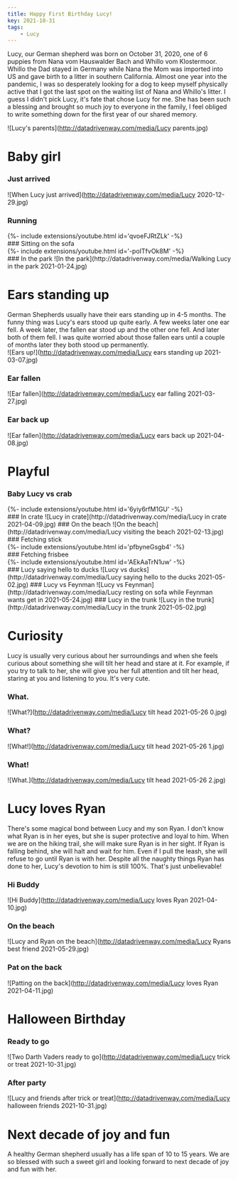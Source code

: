 ```yaml
---
title: Happy First Birthday Lucy!
key: 2021-10-31
tags: 
    - Lucy
---
```

Lucy, our German shepherd was born on October 31, 2020, one of 6 puppies from Nana vom Hauswalder Bach and Whillo vom Klostermoor. Whillo the Dad stayed in Germany while Nana the Mom was imported into US and gave birth to a litter in southern California. Almost one year into the pandemic, I was so desperately looking for a dog to keep myself physically active that I got the last spot on the waiting list of Nana and Whillo's litter. I guess I didn't pick Lucy, it's fate that chose Lucy for me. She has been such a blessing and brought so much joy to everyone in the family, I feel obliged to write something down for the first year of our shared memory.  

![Lucy's parents](http://datadrivenway.com/media/Lucy parents.jpg)

# Baby girl
### Just arrived
![When Lucy just arrived](http://datadrivenway.com/media/Lucy 2020-12-29.jpg)  
### Running  
<div>{%- include extensions/youtube.html id='qvoeFJRtZLk' -%}</div>  
### Sitting on the sofa   
<div>{%- include extensions/youtube.html id='-poITfvOk8M' -%}</div>  
### In the park
![In the park](http://datadrivenway.com/media/Walking Lucy in the park 2021-01-24.jpg)


# Ears standing up
German Shepherds usually have their ears standing up in 4-5 months. The funny thing was Lucy's ears stood up quite early. A few weeks later one ear fell.
A week later, the fallen ear stood up and the other one fell. And later both of them fell. I was quite worried about those fallen ears until a couple of months later they both stood up permanently.  
![Ears up!](http://datadrivenway.com/media/Lucy ears standing up 2021-03-07.jpg)  
### Ear fallen
![Ear fallen](http://datadrivenway.com/media/Lucy ear falling 2021-03-27.jpg)
### Ear back up
![Ear fallen](http://datadrivenway.com/media/Lucy ears back up 2021-04-08.jpg)

# Playful
### Baby Lucy vs crab
<div>{%- include extensions/youtube.html id='6yiy6rfM1GU' -%}</div>  
### In crate 
![Lucy in crate](http://datadrivenway.com/media/Lucy in crate 2021-04-09.jpg)
### On the beach 
![On the beach](http://datadrivenway.com/media/Lucy visiting the beach 2021-02-13.jpg)
### Fetching stick
<div>{%- include extensions/youtube.html id='pfbyneGsgb4' -%}</div>  
### Fetching frisbee
<div>{%- include extensions/youtube.html id='AEkAaTrN1uw' -%}</div>  
### Lucy saying hello to ducks
![Lucy vs ducks](http://datadrivenway.com/media/Lucy saying hello to the ducks 2021-05-02.jpg)
### Lucy vs Feynman
![Lucy vs Feynman](http://datadrivenway.com/media/Lucy resting on sofa while Feynman wants get in 2021-05-24.jpg)
### Lucy in the trunk
![Lucy in the trunk](http://datadrivenway.com/media/Lucy in the trunk 2021-05-02.jpg)

# Curiosity 
Lucy is usually very curious about her surroundings and when she feels curious about something she will tilt her head and stare at it.
For example, if you try to talk to her, she will give you her full attention and tilt her head, staring at you and listening to you.
It's very cute.
### What.
![What?](http://datadrivenway.com/media/Lucy tilt head 2021-05-26 0.jpg)
### What?
![What!](http://datadrivenway.com/media/Lucy tilt head 2021-05-26 1.jpg)
### What!
![What.](http://datadrivenway.com/media/Lucy tilt head 2021-05-26 2.jpg)


# Lucy loves Ryan
There's some magical bond between Lucy and my son Ryan. I don't know what Ryan is in her eyes, but she is super protective and loyal to him. 
When we are on the hiking trail, she will make sure Ryan is in her sight. If Ryan is falling behind, she will halt and wait for him. Even if I pull the leash, she will refuse to go until Ryan is with her. Despite all the naughty things Ryan has done to her, Lucy's devotion to him is still 100%. That's just unbelievable! 
### Hi Buddy 
![Hi Buddy](http://datadrivenway.com/media/Lucy loves Ryan 2021-04-10.jpg)
### On the beach
![Lucy and Ryan on the beach](http://datadrivenway.com/media/Lucy Ryans best friend 2021-05-29.jpg)
### Pat on the back 
![Patting on the back](http://datadrivenway.com/media/Lucy loves Ryan 2021-04-11.jpg)

# Halloween Birthday
### Ready to go 
![Two Darth Vaders ready to go](http://datadrivenway.com/media/Lucy trick or treat 2021-10-31.jpg)
### After party
![Lucy and friends after trick or treat](http://datadrivenway.com/media/Lucy halloween friends 2021-10-31.jpg)

# Next decade of joy and fun
A healthy German shepherd usually has a life span of 10 to 15 years. We are so blessed with such a sweet girl and looking forward to next decade of joy and fun with her. 
